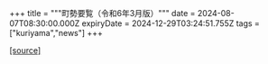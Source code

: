 +++
title = """町勢要覧（令和6年3月版）"""
date = 2024-08-07T08:30:00.000Z
expiryDate = 2024-12-29T03:24:51.755Z
tags = ["kuriyama","news"]
+++


[[source]](https://www.town.kuriyama.hokkaido.jp/soshiki/28/9234.html)
